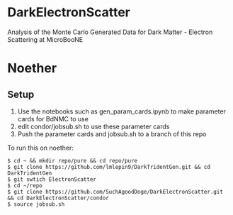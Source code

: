 # DarkElectronScatter
Analysis of the Monte Carlo Generated Data for Dark Matter - Electron Scattering at MicroBooNE


# Noether
## Setup
1) Use the notebooks such as gen_param_cards.ipynb to make parameter cards for BdNMC to use
2) edit condor/jobsub.sh to use these parameter cards
3) Push the parameter cards and jobsub.sh to a branch of this repo

To run this on noether:
```
$ cd ~ && mkdir repo/pure && cd repo/pure
$ git clone https://github.com/lmlepin9/DarkTridentGen.git && cd DarkTridentGen
$ git swtich ElectronScatter
$ cd ~/repo
$ git clone https://github.com/SuchAgoodDoge/DarkElectronScatter.git && cd DarkElectronScatter/condor
$ source jobsub.sh
```
